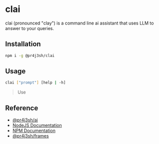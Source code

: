 # clai

clai (pronounced "clay") is a command line ai assistant that uses LLM to answer to your queries.

## Installation

```bash
npm i -g @pr4j3sh/clai
```

## Usage

```bash
clai ["prompt"] [help | -h]
```

> Use

## Reference

- [@pr4j3sh/ai](https://github.com/pr4j3sh/ai)
- [NodeJS Documentation](https://nodejs.org/en/learn/getting-started/introduction-to-nodejs)
- [NPM Documentation](https://docs.npmjs.com/)
- [@pr4j3sh/frames](https://pr4j3sh.github.io/frames/)
